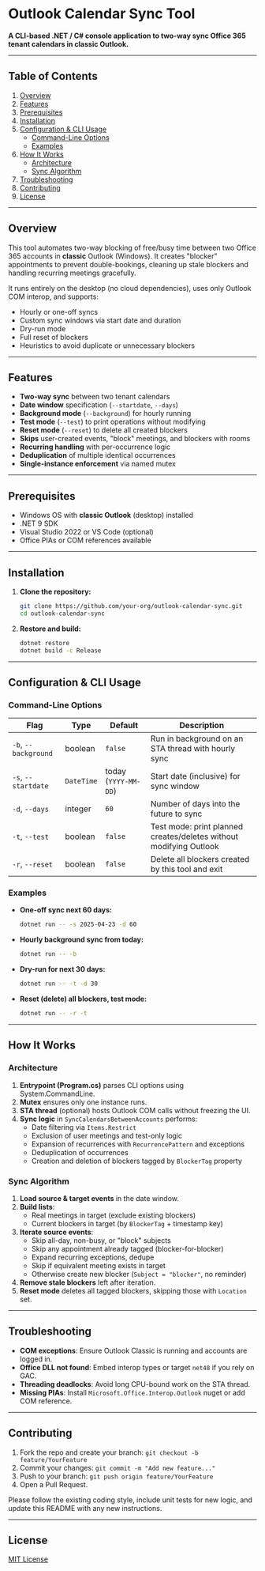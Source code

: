 # Outlook Calendar Sync Tool

**A CLI-based .NET / C# console application to two-way sync Office 365 tenant calendars in classic Outlook.**

---

## Table of Contents

1. [Overview](#overview)
2. [Features](#features)
3. [Prerequisites](#prerequisites)
4. [Installation](#installation)
5. [Configuration & CLI Usage](#configuration--cli-usage)
   - [Command-Line Options](#command-line-options)
   - [Examples](#examples)
6. [How It Works](#how-it-works)
   - [Architecture](#architecture)
   - [Sync Algorithm](#sync-algorithm)
7. [Troubleshooting](#troubleshooting)
8. [Contributing](#contributing)
9. [License](#license)

---

## Overview

This tool automates two-way blocking of free/busy time between two Office 365 accounts in **classic** Outlook (Windows). It creates "blocker" appointments to prevent double-bookings, cleaning up stale blockers and handling recurring meetings gracefully.

It runs entirely on the desktop (no cloud dependencies), uses only Outlook COM interop, and supports:

- Hourly or one-off syncs
- Custom sync windows via start date and duration
- Dry-run mode
- Full reset of blockers
- Heuristics to avoid duplicate or unnecessary blockers

---

## Features

- **Two-way sync** between two tenant calendars
- **Date window** specification (`--startdate`, `--days`)
- **Background mode** (`--background`) for hourly running
- **Test mode** (`--test`) to print operations without modifying
- **Reset mode** (`--reset`) to delete all created blockers
- **Skips** user-created events, "block" meetings, and blockers with rooms
- **Recurring handling** with per-occurrence logic
- **Deduplication** of multiple identical occurrences
- **Single-instance enforcement** via named mutex

---

## Prerequisites

- Windows OS with **classic Outlook** (desktop) installed
- .NET 9 SDK
- Visual Studio 2022 or VS Code (optional)
- Office PIAs or COM references available

---

## Installation

1. **Clone the repository:**
   ```bash
   git clone https://github.com/your-org/outlook-calendar-sync.git
   cd outlook-calendar-sync
   ```
2. **Restore and build:**
   ```bash
   dotnet restore
   dotnet build -c Release
   ```

---

## Configuration & CLI Usage

### Command-Line Options

| Flag                 | Type       | Default              | Description                                                        |
| -------------------- | ---------- | -------------------- | ------------------------------------------------------------------ |
| `-b`, `--background` | boolean    | `false`              | Run in background on an STA thread with hourly sync                |
| `-s`, `--startdate`  | `DateTime` | today (`YYYY-MM-DD`) | Start date (inclusive) for sync window                             |
| `-d`, `--days`       | integer    | `60`                 | Number of days into the future to sync                             |
| `-t`, `--test`       | boolean    | `false`              | Test mode: print planned creates/deletes without modifying Outlook |
| `-r`, `--reset`      | boolean    | `false`              | Delete all blockers created by this tool and exit                  |

### Examples

- **One-off sync next 60 days:**

  ```bash
  dotnet run -- -s 2025-04-23 -d 60
  ```

- **Hourly background sync from today:**

  ```bash
  dotnet run -- -b
  ```

- **Dry-run for next 30 days:**

  ```bash
  dotnet run -- -t -d 30
  ```

- **Reset (delete) all blockers, test mode:**

  ```bash
  dotnet run -- -r -t
  ```

---

## How It Works

### Architecture

1. **Entrypoint (Program.cs)** parses CLI options using System.CommandLine.
2. **Mutex** ensures only one instance runs.
3. **STA thread** (optional) hosts Outlook COM calls without freezing the UI.
4. **Sync logic** in `SyncCalendarsBetweenAccounts` performs:
   - Date filtering via `Items.Restrict`
   - Exclusion of user meetings and test-only logic
   - Expansion of recurrences with `RecurrencePattern` and exceptions
   - Deduplication of occurrences
   - Creation and deletion of blockers tagged by `BlockerTag` property

### Sync Algorithm

1. **Load source & target events** in the date window.
2. **Build lists**:
   - Real meetings in target (exclude existing blockers)
   - Current blockers in target (by `BlockerTag` + timestamp key)
3. **Iterate source events**:
   - Skip all-day, non-busy, or "block" subjects
   - Skip any appointment already tagged (blocker-for-blocker)
   - Expand recurring exceptions, dedupe
   - Skip if equivalent meeting exists in target
   - Otherwise create new blocker (`Subject = "blocker"`, no reminder)
4. **Remove stale blockers** left after iteration.
5. **Reset mode** deletes all tagged blockers, skipping those with `Location` set.

---

## Troubleshooting

- **COM exceptions**: Ensure Outlook Classic is running and accounts are logged in.
- **Office DLL not found**: Embed interop types or target `net48` if you rely on GAC.
- **Threading deadlocks**: Avoid long CPU-bound work on the STA thread.
- **Missing PIAs**: Install `Microsoft.Office.Interop.Outlook` nuget or add COM reference.

---

## Contributing

1. Fork the repo and create your branch: `git checkout -b feature/YourFeature`
2. Commit your changes: `git commit -m "Add new feature..."`
3. Push to your branch: `git push origin feature/YourFeature`
4. Open a Pull Request.

Please follow the existing coding style, include unit tests for new logic, and update this README with any new instructions.

---

## License

[MIT License](LICENSE.txt)
